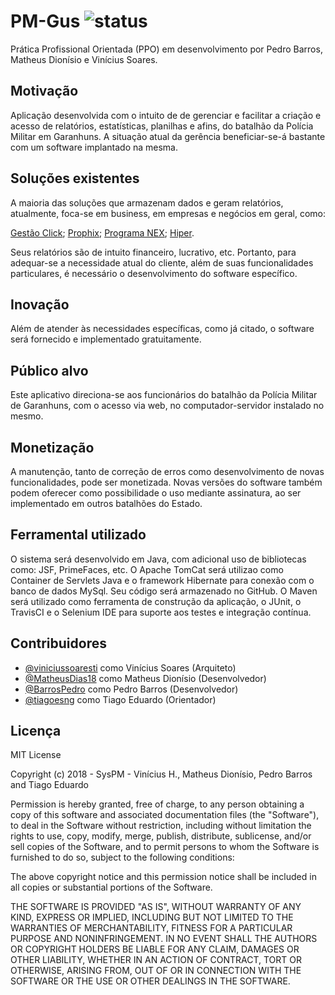 # PM-Gus ![status](https://travis-ci.org/viniciussoaresti/pmgus.svg?branch=master)
Prática Profissional Orientada (PPO) em desenvolvimento por Pedro Barros, Matheus Dionísio e Vinícius Soares.

## Motivação
Aplicação desenvolvida com o intuito de de gerenciar e facilitar a criação e acesso de relatórios, estatísticas, planilhas e afins, do batalhão da Polícia Militar em Garanhuns.
A situação atual da gerência beneficiar-se-á bastante com um software implantado na mesma.

## Soluções existentes
A maioria das soluções que armazenam dados e geram relatórios, atualmente, foca-se em business, em empresas e negócios em geral, como:

[Gestão Click](https://gestaoclick.com.br/programa-para-gerar-relatorios);
[Prophix](https://www.prophix.com/br/geracao-de-relatorios/);
[Programa NEX](https://www.programanex.com.br/);
[Hiper](https://hiper.com.br/sistema/relatorios/).

Seus relatórios são de intuito financeiro, lucrativo, etc.
Portanto, para adequar-se a necessidade atual do cliente, além de suas funcionalidades particulares, é necessário o desenvolvimento do software específico.

## Inovação

Além de atender às necessidades específicas, como já citado, o software será fornecido e implementado gratuitamente.

## Público alvo
Este aplicativo direciona-se aos funcionários do batalhão da Polícia Militar de Garanhuns, com o acesso via web, no computador-servidor instalado no mesmo.

## Monetização

A manutenção, tanto de correção de erros como desenvolvimento de novas funcionalidades, pode ser monetizada. Novas versões do software também podem oferecer como possibilidade o uso mediante assinatura, ao ser implementado em outros batalhões do Estado.

## Ferramental utilizado
O sistema será desenvolvido em Java, com adicional uso de bibliotecas como: JSF, PrimeFaces, etc.
O Apache TomCat será utilizao como Container de Servlets Java e o framework Hibernate para conexão com o banco de dados MySql. Seu código será armazenado no GitHub. 
O Maven será utilizado como ferramenta de construção da aplicação, o JUnit, o TravisCI e o Selenium IDE para suporte aos testes e integração contínua.

## Contribuidores

  - [@viniciussoaresti](https://github.com/viniciussoaresti) como Vinícius Soares (Arquiteto)
  - [@MatheusDias18](https://github.com/MatheusDias18) como Matheus Dionísio (Desenvolvedor)
  - [@BarrosPedro](https://github.com/BarrosPedro) como Pedro Barros (Desenvolvedor)
  - [@tiagoesng](https://github.com/tiagoesng) como Tiago Eduardo (Orientador)

## Licença
MIT License

Copyright (c) 2018 - SysPM - Vinícius H., Matheus Dionísio, Pedro Barros and Tiago Eduardo

Permission is hereby granted, free of charge, to any person obtaining a copy
of this software and associated documentation files (the "Software"), to deal
in the Software without restriction, including without limitation the rights
to use, copy, modify, merge, publish, distribute, sublicense, and/or sell
copies of the Software, and to permit persons to whom the Software is
furnished to do so, subject to the following conditions:

The above copyright notice and this permission notice shall be included in all
copies or substantial portions of the Software.

THE SOFTWARE IS PROVIDED "AS IS", WITHOUT WARRANTY OF ANY KIND, EXPRESS OR
IMPLIED, INCLUDING BUT NOT LIMITED TO THE WARRANTIES OF MERCHANTABILITY,
FITNESS FOR A PARTICULAR PURPOSE AND NONINFRINGEMENT. IN NO EVENT SHALL THE
AUTHORS OR COPYRIGHT HOLDERS BE LIABLE FOR ANY CLAIM, DAMAGES OR OTHER
LIABILITY, WHETHER IN AN ACTION OF CONTRACT, TORT OR OTHERWISE, ARISING FROM,
OUT OF OR IN CONNECTION WITH THE SOFTWARE OR THE USE OR OTHER DEALINGS IN THE
SOFTWARE.
